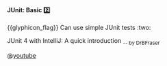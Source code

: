 <div id="title">

#### JUnit: Basic :two:

</div>
<span id="outcomes">{{glyphicon_flag}} Can use simple JUnit tests :two:</span>

<div id="body">

<div v-closeable alt="Junit tutorial video">

JUnit 4 with IntelliJ: A quick introduction <sub>-- by DrBFraser</sub>

@[youtube](Bld3644bIAo)

</div>


</div>

<div id="extras">
  <include src="resources.md" />
</div>